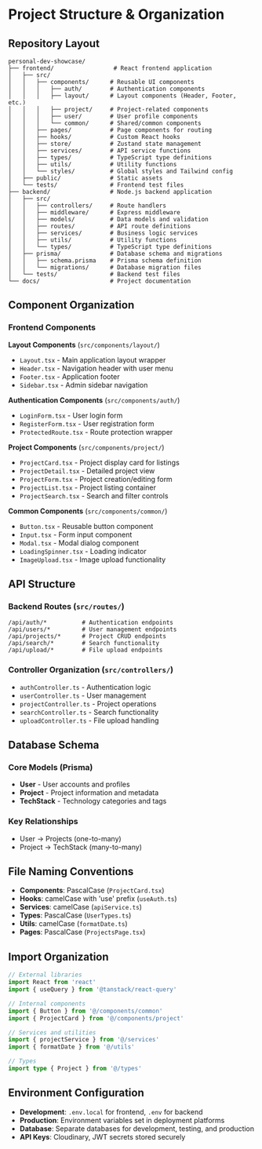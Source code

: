 # Project Structure & Organization

## Repository Layout

```
personal-dev-showcase/
├── frontend/                 # React frontend application
│   ├── src/
│   │   ├── components/      # Reusable UI components
│   │   │   ├── auth/        # Authentication components
│   │   │   ├── layout/      # Layout components (Header, Footer, etc.)
│   │   │   ├── project/     # Project-related components
│   │   │   ├── user/        # User profile components
│   │   │   └── common/      # Shared/common components
│   │   ├── pages/           # Page components for routing
│   │   ├── hooks/           # Custom React hooks
│   │   ├── store/           # Zustand state management
│   │   ├── services/        # API service functions
│   │   ├── types/           # TypeScript type definitions
│   │   ├── utils/           # Utility functions
│   │   └── styles/          # Global styles and Tailwind config
│   ├── public/              # Static assets
│   └── tests/               # Frontend test files
├── backend/                 # Node.js backend application
│   ├── src/
│   │   ├── controllers/     # Route handlers
│   │   ├── middleware/      # Express middleware
│   │   ├── models/          # Data models and validation
│   │   ├── routes/          # API route definitions
│   │   ├── services/        # Business logic services
│   │   ├── utils/           # Utility functions
│   │   └── types/           # TypeScript type definitions
│   ├── prisma/              # Database schema and migrations
│   │   ├── schema.prisma    # Prisma schema definition
│   │   └── migrations/      # Database migration files
│   └── tests/               # Backend test files
└── docs/                    # Project documentation
```

## Component Organization

### Frontend Components

**Layout Components** (`src/components/layout/`)
- `Layout.tsx` - Main application layout wrapper
- `Header.tsx` - Navigation header with user menu
- `Footer.tsx` - Application footer
- `Sidebar.tsx` - Admin sidebar navigation

**Authentication Components** (`src/components/auth/`)
- `LoginForm.tsx` - User login form
- `RegisterForm.tsx` - User registration form
- `ProtectedRoute.tsx` - Route protection wrapper

**Project Components** (`src/components/project/`)
- `ProjectCard.tsx` - Project display card for listings
- `ProjectDetail.tsx` - Detailed project view
- `ProjectForm.tsx` - Project creation/editing form
- `ProjectList.tsx` - Project listing container
- `ProjectSearch.tsx` - Search and filter controls

**Common Components** (`src/components/common/`)
- `Button.tsx` - Reusable button component
- `Input.tsx` - Form input component
- `Modal.tsx` - Modal dialog component
- `LoadingSpinner.tsx` - Loading indicator
- `ImageUpload.tsx` - Image upload functionality

## API Structure

### Backend Routes (`src/routes/`)

```
/api/auth/*          # Authentication endpoints
/api/users/*         # User management endpoints
/api/projects/*      # Project CRUD endpoints
/api/search/*        # Search functionality
/api/upload/*        # File upload endpoints
```

### Controller Organization (`src/controllers/`)
- `authController.ts` - Authentication logic
- `userController.ts` - User management
- `projectController.ts` - Project operations
- `searchController.ts` - Search functionality
- `uploadController.ts` - File upload handling

## Database Schema

### Core Models (Prisma)
- **User** - User accounts and profiles
- **Project** - Project information and metadata
- **TechStack** - Technology categories and tags

### Key Relationships
- User → Projects (one-to-many)
- Project → TechStack (many-to-many)

## File Naming Conventions

- **Components**: PascalCase (`ProjectCard.tsx`)
- **Hooks**: camelCase with 'use' prefix (`useAuth.ts`)
- **Services**: camelCase (`apiService.ts`)
- **Types**: PascalCase (`UserTypes.ts`)
- **Utils**: camelCase (`formatDate.ts`)
- **Pages**: PascalCase (`ProjectsPage.tsx`)

## Import Organization

```typescript
// External libraries
import React from 'react'
import { useQuery } from '@tanstack/react-query'

// Internal components
import { Button } from '@/components/common'
import { ProjectCard } from '@/components/project'

// Services and utilities
import { projectService } from '@/services'
import { formatDate } from '@/utils'

// Types
import type { Project } from '@/types'
```

## Environment Configuration

- **Development**: `.env.local` for frontend, `.env` for backend
- **Production**: Environment variables set in deployment platforms
- **Database**: Separate databases for development, testing, and production
- **API Keys**: Cloudinary, JWT secrets stored securely